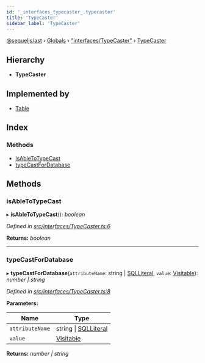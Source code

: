 ```yaml
---
id: '_interfaces_typecaster_.typecaster'
title: 'TypeCaster'
sidebar_label: 'TypeCaster'
---
```


[@sequeljs/ast](../index.md) › [Globals](../globals.md) ›
["interfaces/TypeCaster"](../modules/_interfaces_typecaster_.md) ›
[TypeCaster](_interfaces_typecaster_.typecaster.md)

## Hierarchy

- **TypeCaster**

## Implemented by

- [Table](../classes/_table_.table.md)

## Index

### Methods

- [isAbleToTypeCast](_interfaces_typecaster_.typecaster.md#isabletotypecast)
- [typeCastForDatabase](_interfaces_typecaster_.typecaster.md#typecastfordatabase)

## Methods

### isAbleToTypeCast

▸ **isAbleToTypeCast**(): _boolean_

_Defined in
[src/interfaces/TypeCaster.ts:6](https://github.com/sequeljs/ast/blob/aa0ef0f/src/interfaces/TypeCaster.ts#L6)_

**Returns:** _boolean_

---

### typeCastForDatabase

▸ **typeCastForDatabase**(`attributeName`: string |
[SQLLiteral](../classes/_nodes_sqlliteral_.sqlliteral.md), `value`:
[Visitable](../modules/_visitors_visitable_.md#visitable)): _number | string_

_Defined in
[src/interfaces/TypeCaster.ts:8](https://github.com/sequeljs/ast/blob/aa0ef0f/src/interfaces/TypeCaster.ts#L8)_

**Parameters:**

| Name            | Type                                                                    |
| --------------- | ----------------------------------------------------------------------- |
| `attributeName` | string &#124; [SQLLiteral](../classes/_nodes_sqlliteral_.sqlliteral.md) |
| `value`         | [Visitable](../modules/_visitors_visitable_.md#visitable)               |

**Returns:** _number | string_

